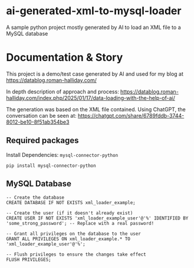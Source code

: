 # ai-generated-xml-to-mysql-loader
A sample python project mostly generated by AI to load an XML file to a MySQL database

# Documentation & Story
This project is a demo/test case generated by AI and used for my blog at https://datablog.roman-halliday.com/

In depth description of approach and process: https://datablog.roman-halliday.com/index.php/2025/01/17/data-loading-with-the-help-of-ai/

The generation was based on the XML file contained. Using ChatGPT, the conversation can be seen at: https://chatgpt.com/share/6789fddb-3744-8012-be10-8f51ab354be3

## Required packages

Install Dependencies: `mysql-connector-python`
```
pip install mysql-connector-python
```

## MySQL Database

```
-- Create the database
CREATE DATABASE IF NOT EXISTS xml_loader_example;

-- Create the user (if it doesn't already exist)
CREATE USER IF NOT EXISTS 'xml_loader_example_user'@'%' IDENTIFIED BY 'some_strong_password'; -- Replace with a real password!

-- Grant all privileges on the database to the user
GRANT ALL PRIVILEGES ON xml_loader_example.* TO 'xml_loader_example_user'@'%';

-- Flush privileges to ensure the changes take effect
FLUSH PRIVILEGES;
```
